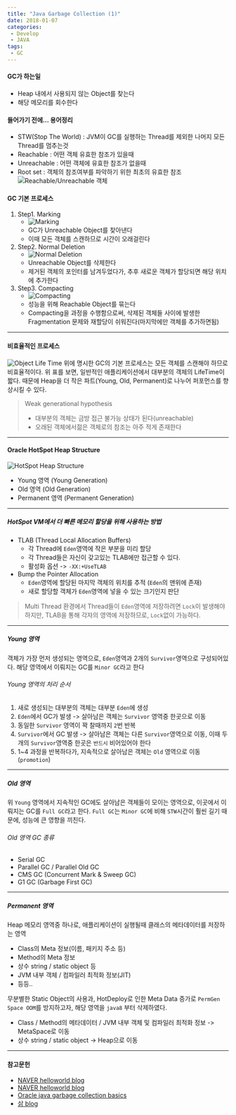 ```yaml
---
title: "Java Garbage Collection (1)"
date: 2018-01-07
categories:
 - Develop
 - JAVA
tags:
 - GC
---
```


#### GC가 하는일
- Heap 내에서 사용되지 않는 Object를 찾는다
- 해당 메모리를 회수한다

#### 들어가기 전에... 용어정리
- STW(Stop The World) : JVM이 GC를 실행하는 Thread를 제외한 나머지 모든 Thread를 멈추는것
- Reachable : 어떤 객체 유효한 참조가 있을때
- Unreachable : 어떤 객체에 유효한 참조가 없을때
- Root set : 객체의 참조여부를 파악하기 위한 최초의 유효한 참조
![Reachable/Unreachable 객체](http://d2.naver.com/content/images/2015/06/helloworld-329631-2.png)


#### GC 기본 프로세스
1. Step1. Marking
    - ![Marking](http://www.oracle.com/webfolder/technetwork/tutorials/obe/java/gc01/images/gcslides/Slide3.png)
	- GC가 Unreachable Object를 찾아낸다
	- 이때 모든 객체를 스캔하므로 시간이 오래걸린다
2. Step2. Normal Deletion
	- ![Normal Deletion](http://www.oracle.com/webfolder/technetwork/tutorials/obe/java/gc01/images/gcslides/Slide1b.png)
	- Unreachable Object를 삭제한다
	- 제거된 객체의 포인터를 남겨두었다가, 추후 새로운 객체가 할당되면 해당 위치에 추가한다
3. Step3.  Compacting
	- ![Compacting](http://www.oracle.com/webfolder/technetwork/tutorials/obe/java/gc01/images/gcslides/Slide4.png)
	- 성능을 위해 Reachable Object를 묶는다
	- Compacting을 과정을 수행함으로써, 삭제된 객체들 사이에 발생한 Fragmentation 문제와 재할당이 쉬워진다(마지막에만 객체를 추가하면됨)

---
#### 비효율적인 프로세스
![Object Life Time](http://www.oracle.com/webfolder/technetwork/tutorials/obe/java/gc01/images/ObjectLifetime.gif)
위에 명시한 GC의 기본 프로세스는 모든 객체를 스캔해야 하므로 비효율적이다. 위 표를 보면, 일반적인 애플리케이션에서 대부분의 객체의 LifeTime이 짧다. 때문에 Heap을 더 작은 파트(Young, Old, Permanent)로 나누어 퍼포먼스를 향상시킬 수 있다.

> Weak generational hypothesis
>  - 대부분의 객체는 금방 접근 불가능 상태가 된다(unreachable)
>  - 오래된 객체에서젊은 객체로의 참조는 아주 적게 존재한다

---
#### Oracle HotSpot Heap Structure
![HotSpot Heap Structure](http://www.oracle.com/webfolder/technetwork/tutorials/obe/java/gc01/images/gcslides/Slide5.png)
- Young 영역 (Young Generation)
- Old 영역 (Old Generation)
- Permanent 영역 (Permanent Generation)

---
##### HotSpot VM에서 더 빠른 메모리 할당을 위해 사용하는 방법
- TLAB (Thread Local Allocation Buffers)
	- 각 Thread에 `Eden`영역에 작은 부분을 미리 할당
	- 각 Thread들은 자신이 갖고있는 TLAB에만 접근할 수 있다. 
	- 활성화 옵션 -> `-XX:+UseTLAB`
- Bump the Pointer Allocation
	- `Eden`영역에 할당된 마지막 객체의 위치를 추적 (`Eden`의 맨위에 존재)
	- 새로 할당할 객체가 `Eden`영역에 넣을 수 있는 크기인지 판단
> Multi Thread 환경에서 Thread들이 `Eden`영역에 저장하려면 `Lock`이 발생해야하지만, TLAB을 통해 각자의 영역에 저장하므로, `Lock`없이 가능하다.

---
##### Young 영역
객체가 가장 먼저 생성되는 영역으로, `Eden`영역과 2개의 `Survivor`영역으로 구성되어있다. 해당 영역에서 이뤄지는 GC를 `Minor GC`라고 한다

###### Young 영역의 처리 순서
1. 새로 생성되는 대부분의 객체는 대부분 `Eden`에 생성
2.  `Eden`에서 GC가 발생 -> 살아남은 객체는 `Survivor` 영역중 한곳으로 이동
3. 동일한 `Survivor` 영역이 꽉 찰때까지 `2`번 반복
4. `Survivor`에서 GC 발생 -> 살아남은 객체는 다른 `Survivor`영역으로 이동, 이때 두개의 `Survivor`영역중 한곳은 `반드시` 비어있어야 한다
5. 1~4 과정을 반복하다가, 지속적으로 살아남은 객체는 `Old` 영역으로 이동 (`promotion`)

---
##### Old 영역
위 `Young` 영역에서 지속적인 GC에도 살아남은 객체들이 모이는 영역으로, 이곳에서 이뤄지는 GC를 `Full GC`라고 한다. `Full GC`는 `Minor GC`에 비해 `STW`시간이 훨씬 길기 때문에, 성능에 큰 영향을 끼친다. 

###### Old 영역 GC 종류
- Serial GC
- Parallel GC / Parallel Old GC
- CMS GC (Concurrent Mark & Sweep GC)
- G1 GC (Garbage First GC)

---
##### Permanent 영역
Heap 메모리 영역중 하나로, 애플리케이션이 실행될때 클래스의 메타데이터를 저장하는 영역
 - Class의  Meta 정보(이름, 패키지 주소 등)
 - Method의 Meta 정보
 - 상수 string / static object 등
 - JVM 내부 객체 / 컴파일러 최적화 정보(JIT)
 - 등등..

무분별한 Static Object의 사용과, HotDeploy로 인한 Meta Data 증가로 `PermGen Space OOM`를 방지하고자, 해당 영역을 `java8`	부터 삭제하였다.
- Class / Method의 메타데이터 / JVM 내부 객체 및 컴파일러 최적화 정보 -> MetaSpace로 이동
- 상수 string / static object -> Heap으로 이동

---
#### 참고문헌
- [NAVER helloworld blog](http://d2.naver.com/helloworld/329631)
- [NAVER helloworld blog](http://d2.naver.com/helloworld/1329)
- [Oracle java garbage collection basics](http://www.oracle.com/webfolder/technetwork/tutorials/obe/java/gc01/index.html)
- [삵 blog](http://sarc.io/index.php/java/794-tlab-thread-local-allocation-buffers-plab-promotion-local-allocation-buffers)